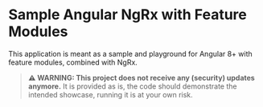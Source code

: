 # Sample Angular NgRx with Feature Modules

This application is meant as a sample and playground for Angular 8+ with feature modules, combined with NgRx.

> **⚠ WARNING: This project does not receive any (security) updates anymore.** It is provided as is, the code should demonstrate the intended showcase, running it is at your own risk.
